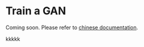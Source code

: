 # Train a GAN

Coming soon. Please refer to [chinese documentation](https://mmengine.readthedocs.io/zh_CN/latest/examples/train_a_gan.html).



kkkkk